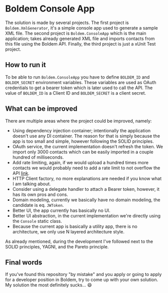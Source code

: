 # Boldem Console App

The solution is made by several projects. 
The first project is `Boldem.XmlGenerator`, it's a simple console app used to generate a sample XML file. 
The second project is `Boldem.ConsoleApp` which is the main application; takes already generated XML file and imports contacts from this file using the Boldem API. 
Finally, the third project is just a xUnit Test project.

## How to run it
To be able to run `Boldem.ConsoleApp` you have to define `BOLDEM_ID` and `BOLDEM_SECRET` environment variables.
These variables are used as OAuth credentials to get a bearer token which is later used to call the API. 
The value of `BOLDEM_ID` is a Client ID and `BOLDEM_SECRET` is a client secret.

## What can be improved
There are multiple areas where the project could be improved, namely:

- Using dependency injection container; intentionally the application doesn't use any DI container. The reason for that is simply because the app is too small and simple, however following the SOLID principles.
- OAuth service, the current implementation doesn't refresh the token. We import only 3000 contacts which can be easily imported in a couple hundred of milliseconds.
- Add rate limiting, again, if we would upload a hundred times more contacts we would probably need to add a rate limit to not overflow the API [link](https://learn.microsoft.com/en-us/dotnet/core/extensions/http-ratelimiter).
- HTTP Client factory, no more explanations are needed if you know what I am talking about.
- Consider using a delegate handler to attach a Bearer token, however, it has its own pros and cons.
- Domain modeling, currently we basically have no domain modeling, the candidate is eq. `JWToken`.
- Better UI, the app currently has basically no UI.
- Better UI abstraction, in the current implementation we're directly using the `Console` static class.
- Because the current app is basically a utility app, there is no architecture, we only use N layered architecture style.

As already mentioned, during the development I've followed next to the SOLID principles, YAGNI, and the Pareto principle.

## Final words
If you've found this repository "by mistake" and you apply or going to apply for a developer position in Boldem, try to come up with your own solution.
My solution the most definitely sucks... 😄
